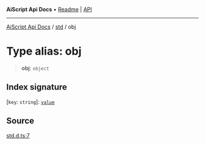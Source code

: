 ---
---
**AiScript Api Docs** • [Readme](../../README.md) \| [API](../../modules.md)

***

[AiScript Api Docs](../../README.md) / [std](../README.md) / obj

# Type alias: obj

> **obj**: `object`

## Index signature

 \[`key`: `string`\]: [`value`](value.md)

## Source

[std.d.ts:7](https://github.com/slofp/aitslib/blob/417fe62f0102d90b12040038b8cfc8d08c6859ce/src/std.d.ts#L7)
